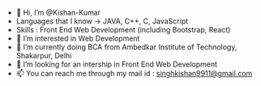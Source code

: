 - 👋 Hi, I’m @Kishan-Kumar
- Languages that I know -> JAVA, C++, C, JavaScript
- Skills : Front End Web Development (including Bootstrap, React)
- 👀 I’m interested in Web Development
- 🌱 I’m currently doing BCA from Ambedkar Institute of Technology, Shakarpur, Delhi
- 💞️ I’m looking for an intership in Front End Web Development
- 📫 You can reach me through my mail id : singhkishan9911@gmail.com

<!---
Kishan-kr/Kishan-kr is a ✨ special ✨ repository because its `README.md` (this file) appears on your GitHub profile.
You can click the Preview link to take a look at your changes.
--->
